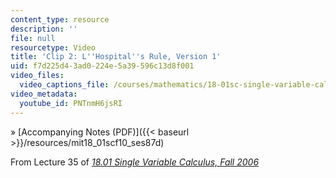 ```yaml
---
content_type: resource
description: ''
file: null
resourcetype: Video
title: 'Clip 2: L''Hospital''s Rule, Version 1'
uid: f7d225d4-3ad0-224e-5a39-596c13d8f001
video_files:
  video_captions_file: /courses/mathematics/18-01sc-single-variable-calculus-fall-2010/unit-5-exploring-the-infinite/part-a-lhospitals-rule-and-improper-integrals/session-87-lhospitals-rule/clip-2-lhospitals-rule-version-1/PNTnmH6jsRI.vtt
video_metadata:
  youtube_id: PNTnmH6jsRI
---
```


» [Accompanying Notes (PDF)]({{< baseurl >}}/resources/mit18_01scf10_ses87d)

From Lecture 35 of [_18.01 Single Variable Calculus, Fall 2006_](/courses/18-01-single-variable-calculus-fall-2006/pages/video-lectures)